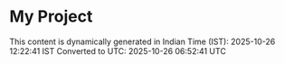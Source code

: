 # My Project

This content is dynamically generated in Indian Time (IST): 2025-10-26 12:22:41 IST
Converted to UTC: 2025-10-26 06:52:41 UTC
